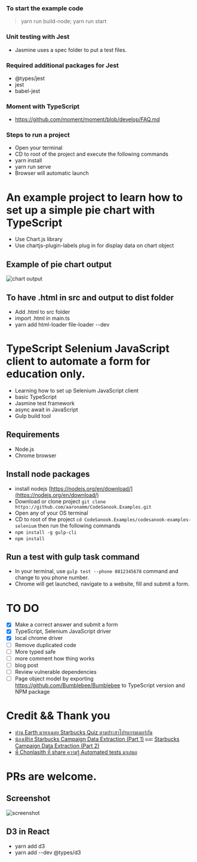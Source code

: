 ### To start the example code

> yarn run build-node; yarn run start

### Unit testing with Jest

-   Jasmine uses a spec folder to put a test files.

### Required additional packages for Jest

-   @types/jest
-   jest
-   babel-jest

### Moment with TypeScript

-   https://github.com/moment/moment/blob/develop/FAQ.md

### Steps to run a project

-   Open your terminal
-   CD to root of the project and execute the following commands
-   yarn install
-   yarn run serve
-   Browser will automatic launch

# An example project to learn how to set up a simple pie chart with TypeScript

-   Use Chart.js library
-   Use chartjs-plugin-labels plug in for display data on chart object

## Example of pie chart output

![chart output](https://github.com/codesanook/CodeSanook.Examples/blob/master/codesanook-examples-chart.js/pie-chart-output.png)

## To have .html in src and output to dist folder
- Add .html to src folder
- import .html in main.ts
- yarn add html-loader file-loader --dev

# TypeScript Selenium JavaScript client to automate a form for education only.
* Learning how to set up Selenium JavaScript client 
* basic TypeScript
* Jasmine test framework
* async await in JavaScript
* Gulp build tool 

## Requirements
* Node.js
* Chrome browser

## Install node packages
* install nodejs [https://nodejs.org/en/download/](https://nodejs.org/en/download/)
* Download or clone project `git clone https://github.com/aaronamm/CodeSanook.Examples.git` 
* Open any of your OS terminal
* CD to root of the project `cd CodeSanook.Examples/codesanook-examples-selenium` then run the following commands
* `npm install -g gulp-cli`
* `npm install`

## Run a test with gulp task command
* In your terminal, use `gulp test --phone 0812345678` command and change to you phone number.
* Chrome will get launched, navigate to a website, fill and submit a form.


# TO DO
- [x] Make a correct answer and submit a form 
- [x] TypeScript, Selenium JavaScript driver
- [x] local chrome driver
- [ ] Remove duplicated code
- [ ] More typed safe
- [ ] more comment how thing works 
- [ ] blog post
- [ ] Review vulnerable dependencies
- [ ] Page object model by exporting https://github.com/Bumblebee/Bumblebee to TypeScript version and NPM package 

# Credit && Thank you
* [ท่าน Earth มาหาเฉลย Starbucks Quiz ตามประสาโปรแกรมเมอร์กัน](http://bit.ly/2OYh3QO)
* [น้องเฟิร์ส Starbucks Campaign Data Extraction (Part 1)](https://ascended.in.th/starbucks-campaign-data-extraction-part-1/) และ 
[Starbucks Campaign Data Extraction (Part 2)](https://ascended.in.th/starbucks-campaign-data-extraction-part-2/)
* [พี่ Chonlasith ที่ share ความรู้ Automated tests มาเสมอ](https://medium.com/@chonla)

# PRs are welcome.

## Screenshot
![screenshot](https://github.com/aaronamm/CodeSanook.Examples/blob/master/codesanook-examples-selenium/screenshot.png)

## D3 in React
- yarn add d3
- yarn add --dev  @types/d3
